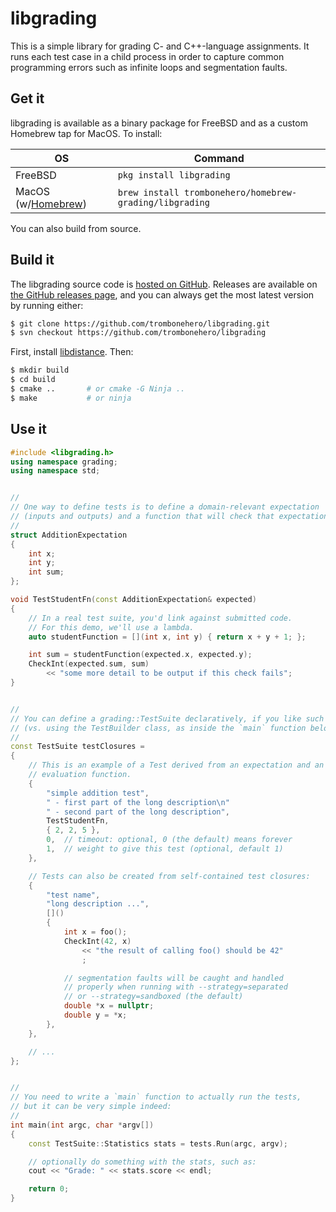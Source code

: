 # libgrading

This is a simple library for grading C- and C++-language assignments.
It runs each test case in a child process in order to capture common
programming errors such as infinite loops and segmentation faults.

## Get it

libgrading is available as a binary package for FreeBSD and as a custom Homebrew
tap for MacOS.
To install:

| OS | Command |
|----|---------|
| FreeBSD | `pkg install libgrading` |
| MacOS (w/[Homebrew](https://brew.sh)) | `brew install trombonehero/homebrew-grading/libgrading` |

You can also build from source.


## Build it

The libgrading source code is
[hosted on GitHub](https://github.com/trombonehero/libgrading).
Releases are available on
[the GitHub releases page](https://github.com/trombonehero/libgrading/releases),
and you can always get the most latest version by running either:

~~~sh
$ git clone https://github.com/trombonehero/libgrading.git
$ svn checkout https://github.com/trombonehero/libgrading
~~~

First, install [libdistance](http://monkey.org/~jose/software/libdistance/).
Then:

~~~sh
$ mkdir build
$ cd build
$ cmake ..       # or cmake -G Ninja ..
$ make           # or ninja
~~~

## Use it

~~~cpp
#include <libgrading.h>
using namespace grading;
using namespace std;


//
// One way to define tests is to define a domain-relevant expectation
// (inputs and outputs) and a function that will check that expectation:
//
struct AdditionExpectation
{
	int x;
	int y;
	int sum;
};

void TestStudentFn(const AdditionExpectation& expected)
{
	// In a real test suite, you'd link against submitted code.
	// For this demo, we'll use a lambda.
	auto studentFunction = [](int x, int y) { return x + y + 1; };

	int sum = studentFunction(expected.x, expected.y);
	CheckInt(expected.sum, sum)
		<< "some more detail to be output if this check fails";
}


//
// You can define a grading::TestSuite declaratively, if you like such things
// (vs. using the TestBuilder class, as inside the `main` function below):
//
const TestSuite testClosures =
{
	// This is an example of a Test derived from an expectation and an
	// evaluation function.
	{
		"simple addition test",
		" - first part of the long description\n"
		" - second part of the long description",
		TestStudentFn,
		{ 2, 2, 5 },
		0,	// timeout: optional, 0 (the default) means forever
		1,	// weight to give this test (optional, default 1)
	},

	// Tests can also be created from self-contained test closures:
	{
		"test name",
		"long description ...",
		[]()
		{
			int x = foo();
			CheckInt(42, x)
				<< "the result of calling foo() should be 42"
				;

			// segmentation faults will be caught and handled
			// properly when running with --strategy=separated
			// or --strategy=sandboxed (the default)
			double *x = nullptr;
			double y = *x;
		},
	},

	// ...
};


//
// You need to write a `main` function to actually run the tests,
// but it can be very simple indeed:
//
int main(int argc, char *argv[])
{
	const TestSuite::Statistics stats = tests.Run(argc, argv);

	// optionally do something with the stats, such as:
	cout << "Grade: " << stats.score << endl;

	return 0;
}
~~~
